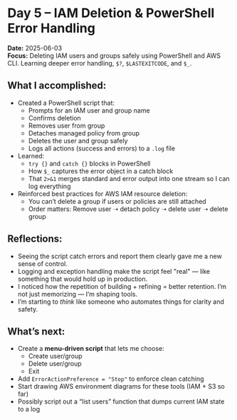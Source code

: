 # Day 5 – IAM Deletion & PowerShell Error Handling  
**Date:** 2025-06-03  
**Focus:** Deleting IAM users and groups safely using PowerShell and AWS CLI. Learning deeper error handling, `$?`, `$LASTEXITCODE`, and `$_`.

## What I accomplished:
- Created a PowerShell script that:
  - Prompts for an IAM user and group name
  - Confirms deletion
  - Removes user from group
  - Detaches managed policy from group
  - Deletes the user and group safely
  - Logs all actions (success and errors) to a `.log` file
- Learned:
  - `try {}` and `catch {}` blocks in PowerShell
  - How `$_` captures the error object in a catch block
  - That `2>&1` merges standard and error output into one stream so I can log everything
- Reinforced best practices for AWS IAM resource deletion:
  - You can’t delete a group if users or policies are still attached
  - Order matters: Remove user ➝ detach policy ➝ delete user ➝ delete group

## Reflections:
- Seeing the script catch errors and report them clearly gave me a new sense of control.
- Logging and exception handling make the script feel "real" — like something that would hold up in production.
- I noticed how the repetition of building + refining = better retention. I’m not just memorizing — I’m shaping tools.
- I’m starting to *think* like someone who automates things for clarity and safety.

## What’s next:
- Create a **menu-driven script** that lets me choose:
  - Create user/group
  - Delete user/group
  - Exit
- Add `ErrorActionPreference = "Stop"` to enforce clean catching
- Start drawing AWS environment diagrams for these tools (IAM + S3 so far)
- Possibly script out a “list users” function that dumps current IAM state to a log